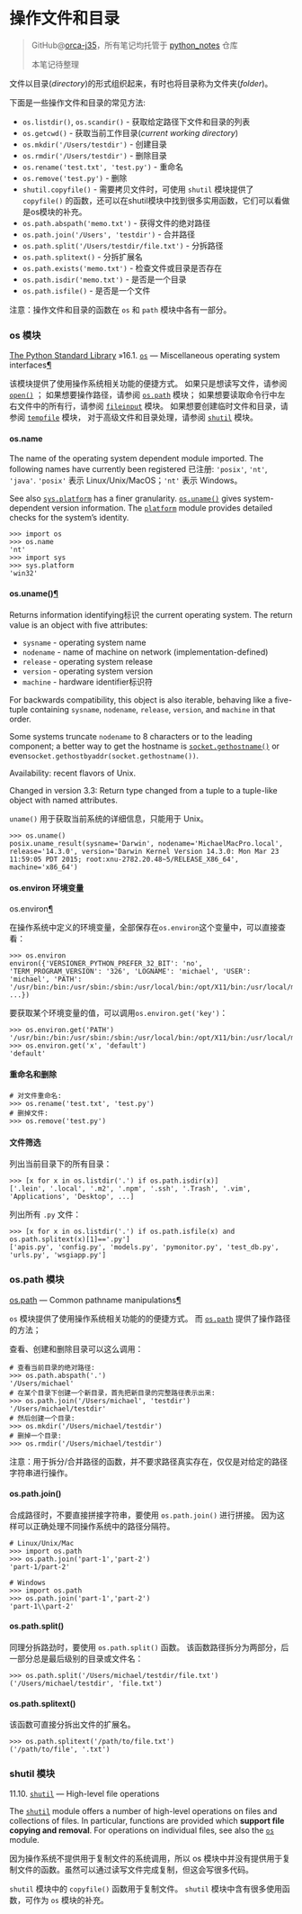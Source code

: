 # 操作文件和目录
> GitHub@[orca-j35](https://github.com/orca-j35)，所有笔记均托管于 [python_notes](https://github.com/orca-j35/python_notes) 仓库
>
> 本笔记待整理

文件以目录(*directory*)的形式组织起来，有时也将目录称为文件夹(*folder*)。

下面是一些操作文件和目录的常见方法:

- `os.listdir()`, `os.scandir()` - 获取给定路径下文件和目录的列表
- `os.getcwd()` - 获取当前工作目录(*current* *working* *directory*)
- `os.mkdir('/Users/testdir')` - 创建目录
- `os.rmdir('/Users/testdir')` - 删除目录
- `os.rename('test.txt', 'test.py')` - 重命名
- `os.remove('test.py')` - 删除
- `shutil.copyfile()` - 需要拷贝文件时，可使用 `shutil` 模块提供了 `copyfile()` 的函数，还可以在shutil模块中找到很多实用函数，它们可以看做是os模块的补充。
- `os.path.abspath('memo.txt')` - 获得文件的绝对路径
- `os.path.join('/Users', 'testdir')` - 合并路径
- `os.path.split('/Users/testdir/file.txt')` - 分拆路径
- `os.path.splitext()` - 分拆扩展名
- `os.path.exists('memo.txt')` - 检查文件或目录是否存在
- `os.path.isdir('memo.txt')` - 是否是一个目录
- `os.path.isfile()` - 是否是一个文件

注意：操作文件和目录的函数在 `os` 和 `path` 模块中各有一部分。

### os 模块

[The Python Standard Library](https://docs.python.org/3/library/index.html) »16.1. [`os`](https://docs.python.org/3/library/os.html#module-os) — Miscellaneous operating system interfaces[¶](https://docs.python.org/3/library/os.html#module-os)

该模块提供了使用操作系统相关功能的便捷方式。
如果只是想读写文件，请参阅 [`open()`](https://docs.python.org/3/library/functions.html#open) ；
如果想要操作路径，请参阅 [`os.path`](https://docs.python.org/3/library/os.path.html#module-os.path) 模块；
如果想要读取命令行中左右文件中的所有行，请参阅 [`fileinput`](https://docs.python.org/3/library/fileinput.html#module-fileinput) 模块。
如果想要创建临时文件和目录，请参阅 [`tempfile`](https://docs.python.org/3/library/tempfile.html#module-tempfile) 模块，
对于高级文件和目录处理，请参阅 [`shutil`](https://docs.python.org/3/library/shutil.html#module-shutil) 模块。

#### os.name

The name of the operating system dependent module imported. The following names have currently been registered 已注册: `'posix'`, `'nt'`, `'java'`.  `'posix'` 表示 Linux/Unix/MacOS；`'nt'` 表示 Windows。

See also
[`sys.platform`](https://docs.python.org/3/library/sys.html#sys.platform) has a finer granularity. [`os.uname()`](https://docs.python.org/3/library/os.html#os.uname) gives system-dependent version information.
The [`platform`](https://docs.python.org/3/library/platform.html#module-platform) module provides detailed checks for the system’s identity.

```
>>> import os
>>> os.name
'nt'
>>> import sys
>>> sys.platform
'win32'
```

#### os.uname()[¶](https://docs.python.org/3/library/os.html#os.uname)

Returns information identifying标识 the current operating system. The return value is an object with five attributes:

- `sysname` - operating system name
- `nodename` - name of machine on network (implementation-defined)
- `release` - operating system release
- `version` - operating system version
- `machine` - hardware identifier标识符

For backwards compatibility, this object is also iterable, behaving like a five-tuple containing `sysname`, `nodename`, `release`, `version`, and `machine` in that order.

Some systems truncate `nodename` to 8 characters or to the leading component; a better way to get the hostname is [`socket.gethostname()`](https://docs.python.org/3/library/socket.html#socket.gethostname) or even`socket.gethostbyaddr(socket.gethostname())`.

Availability: recent flavors of Unix.

Changed in version 3.3: Return type changed from a tuple to a tuple-like object with named attributes.

`uname()` 用于获取当前系统的详细信息，只能用于 Unix。

```
>>> os.uname()
posix.uname_result(sysname='Darwin', nodename='MichaelMacPro.local', release='14.3.0', version='Darwin Kernel Version 14.3.0: Mon Mar 23 11:59:05 PDT 2015; root:xnu-2782.20.48~5/RELEASE_X86_64', machine='x86_64')
```

#### os.environ 环境变量 

os.environ[¶](https://docs.python.org/3/library/os.html#os.environ)

在操作系统中定义的环境变量，全部保存在`os.environ`这个变量中，可以直接查看：

```
>>> os.environ
environ({'VERSIONER_PYTHON_PREFER_32_BIT': 'no', 'TERM_PROGRAM_VERSION': '326', 'LOGNAME': 'michael', 'USER': 'michael', 'PATH': '/usr/bin:/bin:/usr/sbin:/sbin:/usr/local/bin:/opt/X11/bin:/usr/local/mysql/bin', ...})

```

要获取某个环境变量的值，可以调用`os.environ.get('key')`：

```
>>> os.environ.get('PATH')
'/usr/bin:/bin:/usr/sbin:/sbin:/usr/local/bin:/opt/X11/bin:/usr/local/mysql/bin'
>>> os.environ.get('x', 'default')
'default'
```

#### 重命名和删除

```
# 对文件重命名:
>>> os.rename('test.txt', 'test.py')
# 删掉文件:
>>> os.remove('test.py')
```

#### 文件筛选

列出当前目录下的所有目录：

```
>>> [x for x in os.listdir('.') if os.path.isdir(x)]
['.lein', '.local', '.m2', '.npm', '.ssh', '.Trash', '.vim', 'Applications', 'Desktop', ...]
```

列出所有 `.py` 文件：

```
>>> [x for x in os.listdir('.') if os.path.isfile(x) and os.path.splitext(x)[1]=='.py']
['apis.py', 'config.py', 'models.py', 'pymonitor.py', 'test_db.py', 'urls.py', 'wsgiapp.py']
```

### os.path 模块

[os.path](https://docs.python.org/3/library/os.path.html#module-os.path) — Common pathname manipulations[¶](https://docs.python.org/3/library/os.path.html#module-os.path)

`os` 模块提供了使用操作系统相关功能的的便捷方式。
而 [`os.path`](https://docs.python.org/3/library/os.path.html#module-os.path) 提供了操作路径的方法；

查看、创建和删除目录可以这么调用：

```
# 查看当前目录的绝对路径:
>>> os.path.abspath('.')
'/Users/michael'
# 在某个目录下创建一个新目录，首先把新目录的完整路径表示出来:
>>> os.path.join('/Users/michael', 'testdir')
'/Users/michael/testdir'
# 然后创建一个目录:
>>> os.mkdir('/Users/michael/testdir')
# 删掉一个目录:
>>> os.rmdir('/Users/michael/testdir')
```

注意：用于拆分/合并路径的函数，并不要求路径真实存在，仅仅是对给定的路径字符串进行操作。

#### os.path.join()

合成路径时，不要直接拼接字符串，要使用 `os.path.join()` 进行拼接。
因为这样可以正确处理不同操作系统中的路径分隔符。

```
# Linux/Unix/Mac 
>>> import os.path
>>> os.path.join('part-1','part-2')
'part-1/part-2'
```

```
# Windows
>>> import os.path
>>> os.path.join('part-1','part-2')
'part-1\\part-2'
```

#### os.path.split()

同理分拆路劲时，要使用 `os.path.split()` 函数。
该函数路径拆分为两部分，后一部分总是最后级别的目录或文件名：

```
>>> os.path.split('/Users/michael/testdir/file.txt')
('/Users/michael/testdir', 'file.txt')
```

#### os.path.splitext()

该函数可直接分拆出文件的扩展名。

```
>>> os.path.splitext('/path/to/file.txt')
('/path/to/file', '.txt')
```

### shutil 模块

11.10. [`shutil`](https://docs.python.org/3/library/shutil.html#module-shutil) — High-level file operations

The [`shutil`](https://docs.python.org/3/library/shutil.html#module-shutil) module offers a number of high-level operations on files and collections of files. In particular, functions are provided which **support file copying and removal**. For operations on individual files, see also the [`os`](https://docs.python.org/3/library/os.html#module-os) module.

因为操作系统不提供用于复制文件的系统调用，所以 os 模块中并没有提供用于复制文件的函数。虽然可以通过读写文件完成复制，但这会写很多代码。

`shutil` 模块中的 `copyfile()` 函数用于复制文件。
`shutil` 模块中含有很多使用函数，可作为 `os` 模块的补充。




